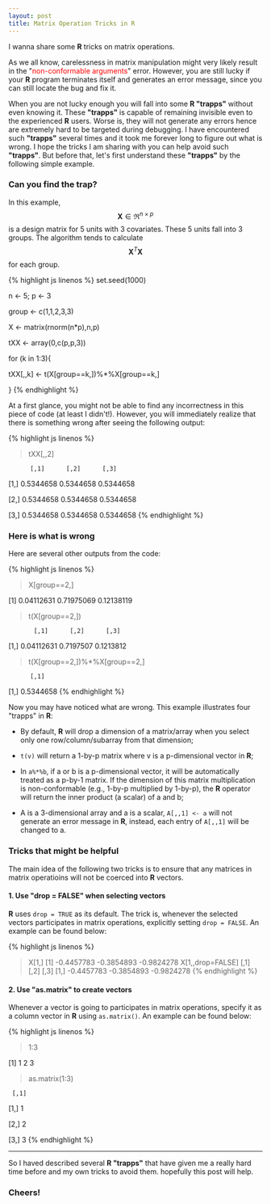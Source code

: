 ```yaml
---
layout: post
title: Matrix Operation Tricks in R
---
```


I wanna share some **R** tricks on matrix operations. 

As we all know, carelessness in matrix manipulation might very likely result in the "<font color="red">non-conformable arguments</font>" error. However, you are still lucky if your **R** program terminates itself and generates an error message, since you can still locate the bug and fix it. 

When you are not lucky enough you will fall into some **R "trapps"** without even knowing it. These **"trapps"** is capable of remaining invisible even to the experienced **R** users. Worse is, they will not generate any errors hence are extremely hard to be targeted during debugging. I have encountered such **"trapps"** several times and it took me forever long to figure out what is wrong. I hope the tricks I am sharing with you can help avoid such **"trapps"**. But before that, let's first understand these **"trapps"** by the following simple example.

### Can you find the trap?

In this example, $$\boldsymbol{X}\in\Re^{n\times p}$$ is a design matrix for 5 units with 3 covariates. These 5 units fall into 3 groups. The algorithm tends to calculate $$\boldsymbol{X}^{T}\boldsymbol{X}$$ for each group.

{% highlight js linenos %}
set.seed(1000)

n <- 5; p <- 3

group <- c(1,1,2,3,3)

X <- matrix(rnorm(n*p),n,p)

tXX <- array(0,c(p,p,3))

for (k in 1:3){

  tXX[,,k] <- t(X[group==k,])%*%X[group==k,]

}
{% endhighlight %}

At a first glance, you might not be able to find any incorrectness in this piece of code (at least I didn't!). However, you will immediately realize that there is something wrong after seeing the following output:

{% highlight js linenos %}
> tXX[,,2]

          [,1]      [,2]      [,3]

[1,] 0.5344658 0.5344658 0.5344658

[2,] 0.5344658 0.5344658 0.5344658

[3,] 0.5344658 0.5344658 0.5344658
{% endhighlight %}

### Here is what is wrong

Here are several other outputs from the code:

{% highlight js linenos %}
> X[group==2,]

[1] 0.04112631 0.71975069 0.12138119

> t(X[group==2,])

           [,1]      [,2]      [,3]

[1,] 0.04112631 0.7197507 0.1213812

> t(X[group==2,])%*%X[group==2,]

          [,1]

[1,] 0.5344658
{% endhighlight %}

Now you may have noticed what are wrong. This example illustrates four "trapps" in **R**:

* By default, **R** will drop a dimension of a matrix/array when you select only one row/column/subarray from that dimension;

* `t(v)` will return a 1-by-p matrix where v is a p-dimensional vector in **R**;

* In `a%*%b`, if a or b is a p-dimensional vector, it will be automatically treated as a p-by-1 matrix. If the dimension of this matrix multiplication is non-conformable (e.g., 1-by-p multiplied by 1-by-p), the **R** operator will return the inner product (a scalar) of a and b;

* A is a 3-dimensional array and a is a scalar, `A[,,1] <- a` will not generate an error message in **R**, instead, each entry of `A[,,1]` will be changed to a.

### Tricks that might be helpful

The main idea of the following two tricks is to ensure that any matrices in matrix operatioins will not be coerced into **R** vectors.

#### 1. Use "drop = FALSE" when selecting vectors

**R** uses `drop = TRUE` as its default. The trick is, whenever the selected vectors participates in matrix operations, explicitly setting `drop = FALSE`. An example can be found below:

{% highlight js linenos %}
> X[1,]
[1] -0.4457783 -0.3854893 -0.9824278
> X[1,,drop=FALSE]
           [,1]       [,2]       [,3]
[1,] -0.4457783 -0.3854893 -0.9824278
{% endhighlight %}

#### 2. Use "as.matrix" to create vectors

Whenever a vector is going to participates in matrix operations, specify it as a column vector in **R** using `as.matrix()`. An example can be found below:

{% highlight js linenos %}
> 1:3

[1] 1 2 3

> as.matrix(1:3)

     [,1]

[1,]    1

[2,]    2

[3,]    3
{% endhighlight %}

------

So I haved described several **R "trapps"** that have given me a really hard time before and my own tricks to avoid them. hopefully this post will help.

### Cheers!
